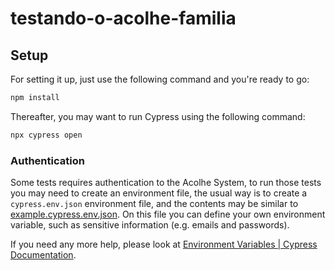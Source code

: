 # testando-o-acolhe-familia

## Setup

For setting it up, just use the following command and you're ready to go:

```bash
npm install
```

Thereafter, you may want to run Cypress using the following command:

```bash
npx cypress open
```

### Authentication

Some tests requires authentication to the Acolhe System, to run those tests you may need to create an environment file, the usual way is to create a `cypress.env.json` environment file, and the contents may be similar to [example.cypress.env.json](./example.cypress.env.json). On this file you can define your own environment variable, such as sensitive information (e.g. emails and passwords).

If you need any more help, please look at [Environment Variables | Cypress Documentation](https://docs.cypress.io/guides/guides/environment-variables).
